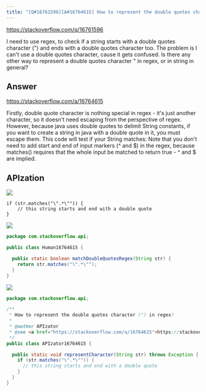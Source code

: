 ```yaml
---
title: "[Q#16761596][A#16764615] How to represent the double quotes character (\") in regex?"
---
```


https://stackoverflow.com/q/16761596

I need to use regex, to check if a string starts with a double quotes character (&quot;) and ends with a double quotes character too.
The problem is I can&#x27;t use a double quotes character, cause it gets confused. Is there any other way to represent a double quotes character &quot; in regex, or in string in general?

## Answer

https://stackoverflow.com/a/16764615

Firstly, double quote character is nothing special in regex - it&#x27;s just another character, so it doesn&#x27;t need escaping from the perspective of regex.
However, because java uses double quotes to delimit String constants, if you want to create a string in java with a double quote in it, you must escape them.
This code will test if your String matches:
Note that you don&#x27;t need to add start and end of input markers (^ and $) in the regex, because matches() requires that the whole input be matched to return true - ^ and $ are implied.

## APIzation

<div class="code-3columns-row">

<div class="code-3columns-column">

<div><img src="/stackoverflow.png" /></div>

```plain
if (str.matches("\".*\"")) {
    // this string starts and end with a double quote
}
```

</div>

<div class="code-3columns-column">

<div><img src="/human.png" /></div>

```java
package com.stackoverflow.api;

public class Human16764615 {

  public static boolean matchDoubleQuotesRegex(String str) {
    return str.matches("\".*\"");
  }
}

```

</div>

<div class="code-3columns-column">

<div><img src="/apizator.png" /></div>

```java
package com.stackoverflow.api;

/**
 * How to represent the double quotes character (") in regex?
 *
 * @author APIzator
 * @see <a href="https://stackoverflow.com/a/16764615">https://stackoverflow.com/a/16764615</a>
 */
public class APIzator16764615 {

  public static void representCharacter(String str) throws Exception {
    if (str.matches("\".*\"")) {
      // this string starts and end with a double quote
    }
  }
}

```

</div>

</div>